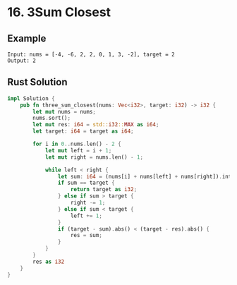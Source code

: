<script setup>
import P16 from '../../../../../src/components/P16.vue'
</script>

# 16. 3Sum Closest

## Example

```
Input: nums = [-4, -6, 2, 2, 0, 1, 3, -2], target = 2
Output: 2
```

<P16 />

## Rust Solution

```rust
impl Solution {
    pub fn three_sum_closest(nums: Vec<i32>, target: i32) -> i32 {
        let mut nums = nums;
        nums.sort();
        let mut res: i64 = std::i32::MAX as i64;
        let target: i64 = target as i64;

        for i in 0..nums.len() - 2 {
            let mut left = i + 1;
            let mut right = nums.len() - 1;

            while left < right {
                let sum: i64 = (nums[i] + nums[left] + nums[right]).into();
                if sum == target {
                    return target as i32;
                } else if sum > target {
                    right -= 1;
                } else if sum < target {
                    left += 1;
                }
                if (target - sum).abs() < (target - res).abs() {
                    res = sum;
                }
            }
        }
        res as i32
    }
}
```
